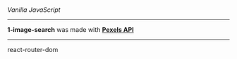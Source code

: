 <br><i>Vanilla JavaScript</i><hr>
<b>1-image-search</b> was made with <b>[Pexels API](https://www.pexels.com/api/)</b><hr>
 react-router-dom
<br>
